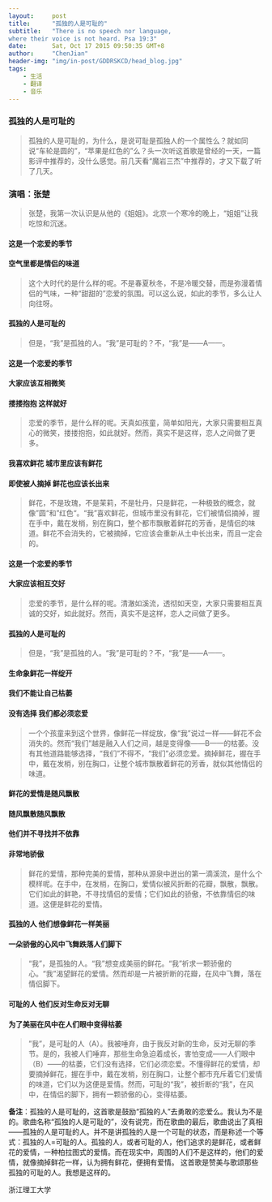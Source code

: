 ```yaml
---
layout:     post
title:      "孤独的人是可耻的"
subtitle:   "There is no speech nor language,
where their voice is not heard. Psa 19:3"
date:       Sat, Oct 17 2015 09:50:35 GMT+8
author:     "ChenJian"
header-img: "img/in-post/GDDRSKCD/head_blog.jpg"
tags:
    - 生活
    - 翻译
    - 音乐
---
```


### 孤独的人是可耻的> 孤独的人是可耻的，为什么，是说可耻是孤独人的一个属性么？就如同说“车轮是圆的”，“苹果是红色的”么？头一次听这首歌是曾经的一天，一篇影评中推荐的，没什么感觉。前几天看“魔岩三杰”中推荐的，才又下载了听了几天。### 演唱：张楚> 张楚，我第一次认识是从他的《姐姐》。北京一个寒冷的晚上，“姐姐”让我吃惊和沉迷。#### 这是一个恋爱的季节#### 空气里都是情侣的味道> 这个大时代的是什么样的呢。不是春夏秋冬，不是冷暖交替，而是弥漫着情侣的气味，一种“甜甜的”恋爱的氛围。可以这么说，如此的季节，多么让人向往呀。#### 孤独的人是可耻的> 但是，“我”是孤独的人。“我”是可耻的？不，“我”是——A——。#### 这是一个恋爱的季节#### 大家应该互相微笑#### 搂搂抱抱 这样就好> 恋爱的季节，是什么样的呢。天真如孩童，简单如阳光，大家只需要相互真心的微笑，搂搂抱抱，如此就好。然而，真实不是这样，恋人之间做了更多。#### 我喜欢鲜花 城市里应该有鲜花#### 即使被人摘掉 鲜花也应该长出来> 鲜花，不是玫瑰，不是茉莉，不是牡丹，只是鲜花，一种极致的概念，就像”圆“和”红色“。“我”喜欢鲜花，但城市里没有鲜花，它们被情侣摘掉，握在手中，戴在发梢，别在胸口，整个都市飘散着鲜花的芳香，是情侣的味道。鲜花不会消失的，它被摘掉，它应该会重新从土中长出来，而且一定会的。#### 这是一个恋爱的季节#### 大家应该相互交好> 恋爱的季节，是什么样的呢。清澈如溪流，透彻如天空，大家只需要相互真诚的交好，如此就好。然而，真实不是这样，恋人之间做了更多。#### 孤独的人是可耻的> 但是，“我”是孤独的人。“我”是可耻的？不，“我”是——A——。#### 生命象鲜花一样绽开#### 我们不能让自己枯萎#### 没有选择 我们都必须恋爱> 一个个孩童来到这个世界，像鲜花一样绽放，像“我”说过一样——鲜花不会消失的。然而“我们”越是融入人们之间，越是变得像——B——的枯萎。没有其他道路能够选择，“我们”不得不，“我们”必须恋爱。摘掉鲜花，握在手中，戴在发梢，别在胸口，让整个城市飘散着鲜花的芳香，就似其他情侣的味道。#### 鲜花的爱情是随风飘散#### 随风飘散随风飘散#### 他们并不寻找并不依靠#### 非常地骄傲> 鲜花的爱情，那种完美的爱情，那种从源泉中迸出的第一滴溪流，是什么个模样呢。在手中，在发梢，在胸口，爱情似被风折断的花瓣，飘散，飘散。它们如此的鲜艳，不寻找情侣的爱情；它们如此的骄傲，不依靠情侣的味道。这便是鲜花的爱情。#### 孤独的人 他们想像鲜花一样美丽#### 一朵骄傲的心风中飞舞跌落人们脚下> “我”，是孤独的人。“我”想变成美丽的鲜花。“我”祈求一颗骄傲的心。“我”渴望鲜花的爱情。然而却是一片被折断的花瓣，在风中飞舞，落在情侣脚下。#### 可耻的人 他们反对生命反对无聊#### 为了美丽在风中在人们眼中变得枯萎> ”我”，是可耻的人（A）。我被唾弃，由于我反对新的生命，反对无聊的季节。是的，我被人们唾弃，那些生命急迫着成长，害怕变成——人们眼中（B）——的枯萎，它们没有选择，它们必须恋爱。不懂得鲜花的爱情，却要摘掉鲜花，握在手中，戴在发梢，别在胸口，让整个都市充斥着它们爱情的味道，它们以为这便是爱情。然而，可耻的“我”，被折断的“我”，在风中，在情侣的脚下，拥有一颗骄傲的心，变得枯萎。**备注**：孤独的人是可耻的，这首歌是鼓励“孤独的人”去勇敢的恋爱么。我认为不是的。歌曲名称“孤独的人是可耻的”，没有说完，而在歌曲的最后，歌曲说出了真相——孤独的人是可耻的人。并不是讲孤独的人是一个可耻的状态，而是称述一个等式：孤独的人=可耻的人。孤独的人，或者可耻的人，他们追求的是鲜花，或者鲜花的爱情，一种柏拉图式的爱情。而在现实中，周围的人们不是这样的，他们的爱情，就像摘掉鲜花一样，认为拥有鲜花，便拥有爱情。这首歌是赞美与歌颂那些孤独的可耻的人。我想是这样的。浙江理工大学